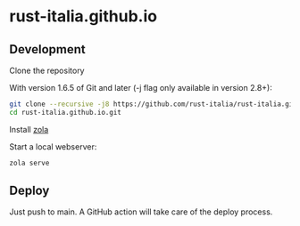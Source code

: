 # rust-italia.github.io

## Development

Clone the repository

With version 1.6.5 of Git and later (-j flag only available in version 2.8+):

```sh
git clone --recursive -j8 https://github.com/rust-italia/rust-italia.github.io.git
cd rust-italia.github.io.git
```

Install [zola](https://www.getzola.org/documentation/getting-started/installation/)

Start a local webserver:

```sh
zola serve
```

## Deploy

Just push to main. A GitHub action will take care of the deploy process.
